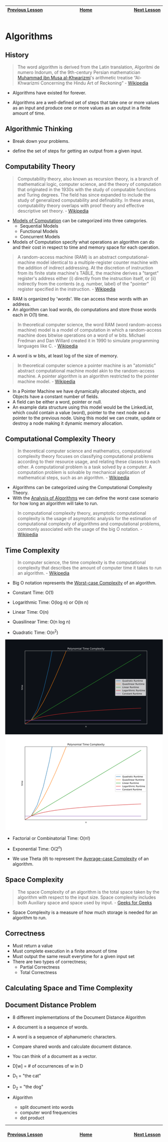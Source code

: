 | [Previous Lesson](https://github.com/Kevin-Lago/java-guide/tree/main/src/) <img width=1000/> | [Home](https://github.com/Kevin-Lago/java-guide) <img width=1000/> | [Next Lesson](https://github.com/Kevin-Lago/java-hackerrank-solutions/tree/main/src/)<img width=1000> |
|:---------------------------------------------------------------------------------------------|:------------------------------------------------------------------:|------------------------------------------------------------------------------------------------------:|

# Algorithms

## History

> The word algorithm is derived from the Latin translation, Algoritmi de numero Indorum, of the 9th-century Persian mathematician [Muhammad ibn Musa al-Khwarizmi](https://en.wikipedia.org/wiki/Muhammad_ibn_Musa_al-Khwarizmi)'s arithmetic treatise “Al-Khwarizmi Concerning the Hindu Art of Reckoning” - [Wikipedia](https://en.wikipedia.org/wiki/Algorithm)

- Algorithms have existed for forever. 

- Algorithms are a well-defined set of steps that take one or more values as an input and produce one or more values as an output in a finite amount of time. 

## Algorithmic Thinking

- Break down your problems.

- define the set of steps for getting an output from a given input.

## Computability Theory

> Computability theory, also known as recursion theory, is a branch of mathematical logic, computer science, and the theory of computation that originated in the 1930s with the study of computable functions and Turing degrees. The field has since expanded to include the study of generalized computability and definability. In these areas, computability theory overlaps with proof theory and effective descriptive set theory. - [Wikipedia](https://en.wikipedia.org/wiki/Computability_theory)

- [Models of Computation](https://en.wikipedia.org/wiki/Model_of_computation) can be categorized into three categories.
  - Sequential Models
  - Functional Models
  - Concurrent Models
- Models of Computation specify what operations an algorithm can do and their cost in respect to time and memory space for each operation.

> A random-access machine (RAM) is an abstract computational-machine model identical to a multiple-register counter machine with the addition of indirect addressing. At the discretion of instruction from its finite state machine's TABLE, the machine derives a "target" register's address either (i) directly from the instruction itself, or (ii) indirectly from the contents (e.g. number, label) of the "pointer" register specified in the instruction. - [Wikipedia](https://en.wikipedia.org/wiki/Random-access_machine)

- RAM is organized by 'words'. We can access these words with an address.
- An algorithm can load words, do computations and store those words each in O(1) time.

> In theoretical computer science, the word RAM (word random-access machine) model is a model of computation in which a random-access machine does bitwise operations on a word of w bits. Michael Fredman and Dan Willard created it in 1990 to simulate programming languages like C. - [Wikipedia](https://en.wikipedia.org/wiki/Word_RAM)

- A word is w bits, at least log of the size of memory.

> In theoretical computer science a pointer machine is an "atomistic" abstract computational machine model akin to the random-access machine. A pointer algorithm is an algorithm restricted to the pointer machine model. - [Wikipedia](https://en.wikipedia.org/wiki/Pointer_machine)

- In a Pointer Machine we have dynamically allocated objects, and Objects have a constant number of fields.
- A field can be either a word, pointer or null.
- An example data structure using this model would be the LinkedList, which could contain a value (word), pointer to the next node and a pointer to the previous node. Using this model we can create, update or destroy a node making it dynamic memory allocation.

## Computational Complexity Theory

> In theoretical computer science and mathematics, computational complexity theory focuses on classifying computational problems according to their resource usage, and relating these classes to each other. A computational problem is a task solved by a computer. A computation problem is solvable by mechanical application of mathematical steps, such as an algorithm. - [Wikipedia](https://en.wikipedia.org/wiki/Computational_complexity_theory)

- Algorithms can be categorized using the Computational Complexity Theory.
- With the [Analysis of Algorithms](https://en.wikipedia.org/wiki/Analysis_of_algorithms) we can define the worst case scenario for how long an algorithm will take to run.

> In computational complexity theory, asymptotic computational complexity is the usage of asymptotic analysis for the estimation of computational complexity of algorithms and computational problems, commonly associated with the usage of the big O notation. - [Wikipedia](https://en.wikipedia.org/wiki/Asymptotic_computational_complexity)

## Time Complexity

[//]: # (Polynomial Times)

> In computer science, the time complexity is the computational complexity that describes the amount of computer time it takes to run an algorithm. - [Wikipedia](https://en.wikipedia.org/wiki/Time_complexity)

- Big O notation represents the [Worst-case Complexity](https://en.wikipedia.org/wiki/Worst-case_complexity) of an algorithm.

- Constant Time: O(1)
- Logarithmic Time: O(log n) or O(ln n)
- Linear Time: O(n)
- Quasilinear Time: O(n log n)
- Quadratic Time: O(n<sup>2</sup>)

![Polynomial Time Complexity Graph](./polynomial_time_complexity_graph_dark.svg#gh-dark-mode-only)
![Polynomial Time Complexity Graph](./polynomial_time_complexity_graph_light.svg#gh-light-mode-only)

[//]: # (Exponential Times)

- Factorial or Combinatorial Time: O(n!)
- Exponential Time: O(2<sup>n</sup>)

- We use Theta ($\theta$) to represent the [Average-case Complexity](https://en.wikipedia.org/wiki/Average-case_complexity) of an algorithm.

## Space Complexity

> The space Complexity of an algorithm is the total space taken by the algorithm with respect to the input size. Space complexity includes both Auxiliary space and space used by input. - [Geeks for Geeks](https://www.geeksforgeeks.org/g-fact-86/)

- Space Complexity is a measure of how much storage is needed for an algorithm to run.

## Correctness

- Must return a value
- Must complete execution in a finite amount of time
- Must output the same result everytime for a given input set
- There are two types of correctness;
    - Partial Correctness
    - Total Correctness

## Calculating Space and Time Complexity



## Document Distance Problem

- 8 different implementations of the Document Distance Algorithm
  

- A document is a sequence of words.
- A word is a sequence of alphanumeric characters.
- Compare shared words and calculate document distance.
- You can think of a document as a vector.
- D[w] = # of occurrences of w in D
- D<sub>1</sub> = "the cat"
- D<sub>2</sub> = "the dog"

- Algorithm
  - split document into words
  - computer word frequencies
  - dot product

| <img width=1000/> [Previous Lesson](https://github.com/Kevin-Lago/java-guide/tree/main/src/) | <img width=1000/> [Home](https://github.com/Kevin-Lago/java-guide) | <img width=1000> [Next Lesson](https://github.com/Kevin-Lago/java-hackerrank-solutions/tree/main/src/) |
|:---------------------------------------------------------------------------------------------|:------------------------------------------------------------------:|-------------------------------------------------------------------------------------------------------:|
